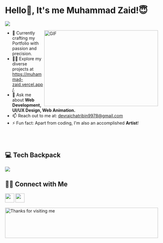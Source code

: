<!---------------------------- Banner Image ----------------------------->
<!-- ![Muhammad Zaid - Banner](https://user-images.githubusercontent.com/65373279/118028011-34ec0180-b380-11eb-80ce-58f1e13a1292.png) -->


<!---------------------------- Typewriter animation ----------------------------->
# Hello👋, It's me Muhammad Zaid!😇
![](https://readme-typing-svg.herokuapp.com?font=Montserrat&color=3EA9F5&lines=I'm+a+Software+Engineer;I'm+a+Web+Developer;I'm+a+UI%2FUX+Designer;I'm+a+web+Animator)


<!---------------------------- About Me ----------------------------->

<!-- <img align="right" height="250" width="375" alt="" src="https://media.giphy.com/media/SWoSkN6DxTszqIKEqv/giphy.gif" /> -->
<img align="right" alt="GIF" src="https://raw.githubusercontent.com/muhammadzaid960/zaid_dev/main/developer.gif" height="250" width="375" />

- 🔭 Currently crafting my Portfolio with passion and precision.
- 👨‍💻 Explore my diverse projects at https://muhammad-zaid.vercel.app/.
- 💬 Ask me about **Web Development, UI/UX Design, Web Animation.**
- 📫 Reach out to me at: <a href="mailto:muhammadzaid.dev@gmail.com">devrajchatribin9978@gmail.com</a>
- ⚡ Fun fact: Apart from coding, I'm also an accomplished **Artist**!
<br>
<br>


<!---------------------------- My Skills Section ----------------------------->

## 💻 Tech Backpack

<img src="https://skillicons.dev/icons?i=html,css,js,react,ts,nextjs,nodejs,expressjs,sass,tailwind,threejs,materialui,bootstrap,redux,figma,mongodb,postgres,mysql,git,github,postman,vscode,vercel" align="center">
<br>

<!--------------------------------- Social Links --------------------------------->
## 🤝🏻 Connect with Me

<p align="left">
<a href="mailto:muhammadzaid.dev@gmail.com" style="text-decoration:none">
  <img height="30" src = "https://img.shields.io/badge/gmail-c14438?&style=for-the-badge&logo=gmail&logoColor=white">
</a>
<a href="https://www.linkedin.com/in/muhammad-zaid-9a9339324" style="text-decoration:none">
  <img height="30" src="https://img.shields.io/badge/linkedin-blue.svg?&style=for-the-badge&logo=linkedin&logoColor=white" />
</a>
</p>


<!---------------------------------  Marquee Animation  ------------------------>
<img height="100" alt="Thanks for visiting me" width="100%" src="https://raw.githubusercontent.com/BrunnerLivio/brunnerlivio/master/images/marquee.svg" />
